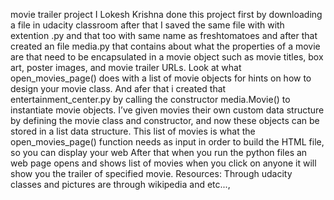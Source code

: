 movie trailer project 
I Lokesh Krishna done this project first by downloading a file in udacity classroom after that I saved the same file with with extention .py and that too with same name as freshtomatoes and after that created an file  media.py that contains about what the properties of a movie are that need to be encapsulated in a movie object such as movie titles, box art, poster images, and movie trailer URLs. Look at what open_movies_page() does with a list of movie objects for hints on how to design your movie class.
And afer that i created that entertainment_center.py by calling the constructor media.Movie() to instantiate movie objects. I’ve given movies their own custom data structure by defining the movie class and constructor, and now these objects can be stored in a list data structure. This list of movies is what the open_movies_page() function needs as input in order to build the HTML file, so you can display your web
After that when you run the python files an web page opens and shows list of movies when you click on anyone it will show you the trailer of specified movie.
Resources:
Through udacity classes
and pictures are through wikipedia and etc...,

